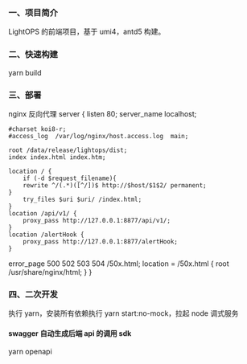 ### 一、项目简介

LightOPS 的前端项目，基于 umi4，antd5 构建。

### 二、快速构建

yarn build

### 三、部署

nginx 反向代理 server { listen 80; server_name localhost;

    #charset koi8-r;
    #access_log  /var/log/nginx/host.access.log  main;

    root /data/release/lightops/dist;
    index index.html index.htm;

    location / {
        if (-d $request_filename){
        rewrite ^/(.*)([^/])$ http://$host/$1$2/ permanent;
    }
        try_files $uri $uri/ /index.html;
    }
    location /api/v1/ {
        proxy_pass http://127.0.0.1:8877/api/v1/;
    }
    location /alertHook {
        proxy_pass http://127.0.0.1:8877/alertHook;
    }

error_page 500 502 503 504 /50x.html; location = /50x.html { root /usr/share/nginx/html; } }

### 四、二次开发

执行 yarn，安装所有依赖执行 yarn start:no-mock，拉起 node 调式服务

#### swagger 自动生成后端 api 的调用 sdk

yarn openapi
